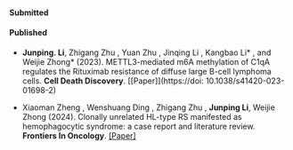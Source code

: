 #### Submitted



#### Published

- <strong>Junping. Li</strong>, Zhigang Zhu , Yuan Zhu , Jinqing Li ,  Kangbao Li* , and Weijie Zhong* (2023). METTL3-mediated m6A methylation of C1qA regulates the Rituximab resistance of diffuse large B-cell lymphoma cells. <strong>Cell Death Discovery</strong>. [[Paper]](https://doi: 10.1038/s41420-023-01698-2)

- Xiaoman Zheng , Wenshuang Ding , Zhigang Zhu , <strong>Junping Li</strong>, Weijie Zhong  (2024). Clonally unrelated HL-type RS manifested as hemophagocytic syndrome: a case report and literature review. <strong>Frontiers In Oncology</strong>. [[Paper]](https://10.3389/fonc.2024.1472560) 



